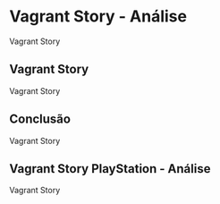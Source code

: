 ---
---

# Vagrant Story - Análise

Vagrant Story

## Vagrant Story

Vagrant Story

## Conclusão

Vagrant Story

## Vagrant Story PlayStation - Análise

Vagrant Story
